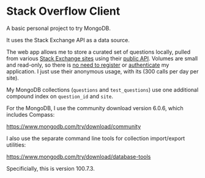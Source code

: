 # Stack Overflow Client
 
A basic personal project to try MongoDB. 

It uses the Stack Exchange API as a data source. 

The web app allows me to store a curated set of questions locally, pulled from various [Stack Exchange sites](https://github.com/northcoder-repo/StackOverflowClient/blob/main/src/main/java/org/northcoder/soclient/Site.java) using their [public API](https://api.stackexchange.com/docs). Volumes are small and read-only, so there is [no need to register](https://stackapps.com/) or [authenticate](https://api.stackexchange.com/docs/authentication) my application. I just use their anonymous usage, with its (300 calls per day per site).

My MongoDB collections (`questions` and `test_questions`) use one additional compound index on `question_id` and `site`.

For the MongoDB, I use the community download version 6.0.6, which includes Compass:

https://www.mongodb.com/try/download/community

I also use the separate command line tools for collection import/export utilities:

https://www.mongodb.com/try/download/database-tools

Specificially, this is version 100.7.3.
